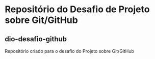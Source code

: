 # Repositório do Desafio de Projeto sobre Git/GitHub 
## dio-desafio-github
Repositório criado para o desafio do Projeto sobre Git/GitHub
